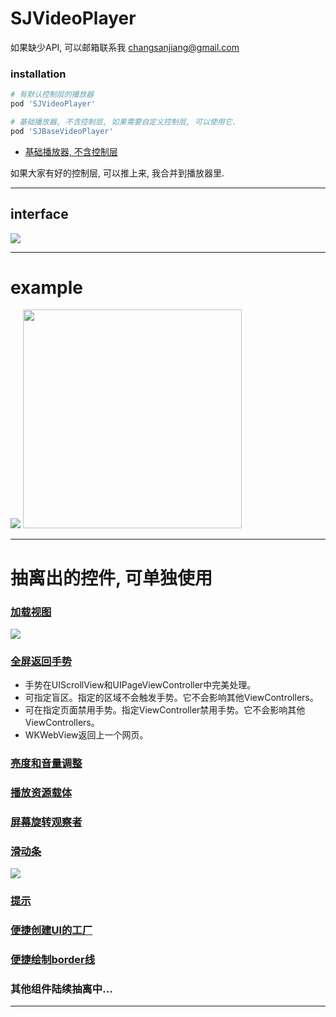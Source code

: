 # SJVideoPlayer

如果缺少API, 可以邮箱联系我 changsanjiang@gmail.com

### installation
```ruby
# 有默认控制层的播放器
pod 'SJVideoPlayer'

# 基础播放器, 不含控制层, 如果需要自定义控制层, 可以使用它.
pod 'SJBaseVideoPlayer'
```
- [基础播放器, 不含控制层](https://github.com/changsanjiang/SJBaseVideoPlayer)

如果大家有好的控制层, 可以推上来, 我合并到播放器里.
___

## interface
<img src="https://github.com/changsanjiang/SJBaseVideoPlayer/blob/master/Project/SJBaseVideoPlayer.png" />

___

# example
<img src="https://github.com/changsanjiang/SJVideoPlayer/blob/master/SJVideoPlayerProject/SJVideoPlayerProject/preview.gif" /> <img src="https://github.com/changsanjiang/SJVideoPlayer/blob/master/SJVideoPlayerProject/SJVideoPlayerProject/nested.gif" width=350 />

___

# 抽离出的控件, 可单独使用
### [加载视图](https://github.com/changsanjiang/SJLoadingView)
<img src="https://github.com/changsanjiang/SJVideoPlayer/blob/master/SJVideoPlayerProject/SJVideoPlayerProject/loading.gif" />

### [全屏返回手势](https://github.com/changsanjiang/SJFullscreenPopGesture)<br/>
- 手势在UIScrollView和UIPageViewController中完美处理。
- 可指定盲区。指定的区域不会触发手势。它不会影响其他ViewControllers。
- 可在指定页面禁用手势。指定ViewController禁用手势。它不会影响其他ViewControllers。
- WKWebView返回上一个网页。

### [亮度和音量调整](https://github.com/changsanjiang/SJVolBrigControl)

### [播放资源载体](https://github.com/changsanjiang/SJVideoPlayerAssetCarrier)

### [屏幕旋转观察者](https://github.com/changsanjiang/SJOrentationObserver)

### [滑动条](https://github.com/changsanjiang/SJSlider)
<img src="https://github.com/changsanjiang/SJVideoPlayer/blob/master/SJVideoPlayerProject/SJVideoPlayerProject/slider.gif" />

### [提示](https://github.com/changsanjiang/SJPrompt)

### [便捷创建UI的工厂](https://github.com/changsanjiang/SJUIFactory)

### [便捷绘制border线](https://github.com/changsanjiang/SJBorderLineView)

### 其他组件陆续抽离中...

___

